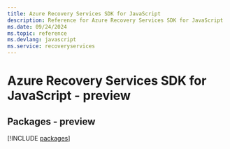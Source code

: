 ```yaml
---
title: Azure Recovery Services SDK for JavaScript
description: Reference for Azure Recovery Services SDK for JavaScript
ms.date: 09/24/2024
ms.topic: reference
ms.devlang: javascript
ms.service: recoveryservices
---
```

# Azure Recovery Services SDK for JavaScript - preview
## Packages - preview
[!INCLUDE [packages](recovery-services-index.md)]